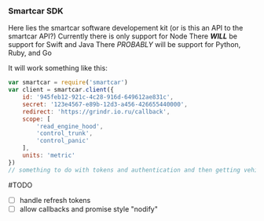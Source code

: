 ### Smartcar SDK

Here lies the smartcar software developement kit (or is this an API to the smartcar API?)
Currently there is only support for Node
There **_WILL_** be support for Swift and Java
There *PROBABLY* will be support for Python, Ruby, and Go

It will work something like this:
```javascript
var smartcar = require('smartcar')
var client = smartcar.client({
    id: '945feb12-921c-4c28-916d-649612ae831c',
    secret: '123e4567-e89b-12d3-a456-426655440000',
    redirect: 'https://grindr.io.ru/callback',
    scope: [
        'read_engine_hood',
        'control_trunk',
        'control_panic'
    ],
    units: 'metric'
})
// something to do with tokens and authentication and then getting vehicles

```

#TODO

 * [ ] handle refresh tokens
 * [ ] allow callbacks and promise style "nodify"